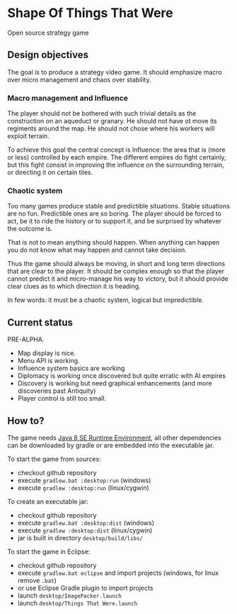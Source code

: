 Shape Of Things That Were
=========================

Open source strategy game

## Design objectives

The goal is to produce a strategy video game. It should emphasize macro over micro management and chaos over stability.

### Macro management and Influence
The player should not be bothered with such trivial details as the construction on an aqueduct or granary. He should not have ot move its regiments around the map. He should not chose where his workers will exploit terrain.

To achieve this goal the central concept is Influence: the area that is (more or less) controlled by each empire. The different empires do fight certainly, but this fight consist in improving the influence on the surrounding terrain, or directing it on certain tiles.

### Chaotic system
Too many games produce stable and predictible situations. Stable situations are no fun. Predictible ones are so boring. The player should be forced to act, be it to ride the history or to support it, and be surprised by whatever the outcome is.

That is not to mean anything should happen. When anything can happen you do not know what may happen and cannot take decision.

Thus the game should always be moving, in short and long term directions that are clear to the player. It should be complex enough so that the player cannot predict it and micro-manage his way to victory, but it should provide clear clues as to which direction it is heading.

In few words: it must be a chaotic system, logical but impredictible.

## Current status

PRE-ALPHA.

 * Map display is nice.
 * Menu API is working.
 * Influence system basics are working
 * Diplomacy is working once discovered but quite erratic with AI empires
 * Discovery is working but need graphical enhancements (and more discoveries past Antiquity)
 * Player control is still too small.

## How to?

The game needs [Java 8 SE Runtime Environment](http://www.oracle.com/technetwork/java/javase/downloads/jre8-downloads-2133155.html), all other dependencies can be downloaded by gradle or are embedded into the executable jar.

To start the game from sources:
 * checkout github repository
 * execute `gradlew.bat :desktop:run` (windows)
 * execute `gradlew :desktop:run` (linux/cygwin)

To create an executable jar:
 * checkout github repository
 * execute `gradlew.bat :desktop:dist` (windows)
 * execute `gradlew :desktop:dist` (linux/cygwin)
 * jar is built in directory `desktop/build/libs/`

To start the game in Eclipse:
 * checkout github repository
 * execute `gradlew.bat eclipse` and import projects (windows, for linux remove `.bat`)
 * or use Eclipse Gradle plugin to import projects
 * launch `desktop/ImagePacker.launch`
 * launch `desktop/Things That Were.launch`
